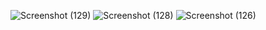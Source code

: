 ![Screenshot (129)](https://github.com/pritibishnoii/Image-Gallery/assets/108807403/abb9956e-b2bd-4393-a009-49292fd4cf8c)
![Screenshot (128)](https://github.com/pritibishnoii/Image-Gallery/assets/108807403/cd110fba-4e76-41b2-ab1d-711cd7754416)
![Screenshot (126)](https://github.com/pritibishnoii/Image-Gallery/assets/108807403/eb023907-5f82-4333-b4ab-04dbb1d48797)
